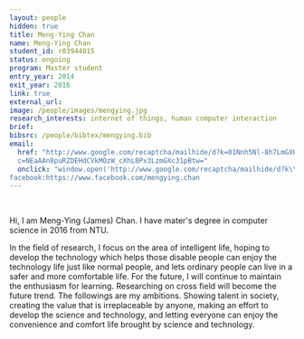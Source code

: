 ```yaml
---
layout: people
hidden: true
title: Meng-Ying Chan
name: Meng-Ying Chan
student_id: r03944015
status: ongoing
program: Master student
entry_year: 2014
exit_year: 2016
link: true
external_url: 
image: /people/images/mengying.jpg
research_interests: internet of things, human computer interaction
brief: 
bibsrc: /people/bibtex/mengying.bib
email:
  href: "http://www.google.com/recaptcha/mailhide/d?k=01Nnh5Nl-8h7LmGXH_0bspGQ==&amp;
  c=NEaAAn8puRZDEHdCVkMOzW_cXhL8Px3LzmGXc31pBtw=" 
  onclick: "window.open('http://www.google.com/recaptcha/mailhide/d?k\\07501Nnh5Nl-8h7LmGXH_0bspGQ\\75\\75\\46c\\75NEaAAn8puRZDEHdCVkMOzW_cXhL8Px3LzmGXc31pBtw\\075', '', 'toolbar=0,scrollbars=0,location=0,statusbar=0,menubar=0,resizable=0,width=500,height=300'); return false;
facebook:https://www.facebook.com/mengying.chan
---
```

<br />

Hi, I am Meng-Ying (James) Chan. I have mater's degree in computer science in 2016 from NTU.

In the field of research, I focus on the area of intelligent life, hoping to develop the technology which helps those disable people can enjoy the technology life just like normal people, and lets ordinary people can live in a safer and more comfortable life.
For the future, I will continue to maintain the enthusiasm for learning. Researching on cross field will become the future trend. The followings are my ambitions. Showing talent in society, creating the value that is irreplaceable by anyone, making an effort to develop the science and technology, and letting everyone can enjoy the convenience and comfort life brought by science and technology.

